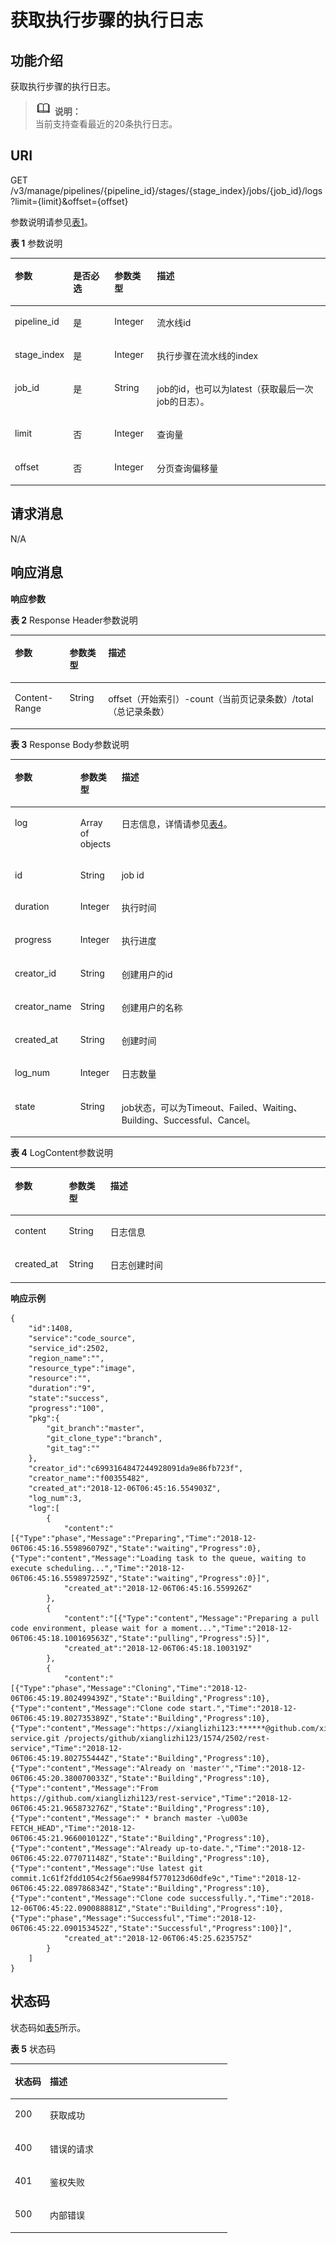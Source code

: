 # 获取执行步骤的执行日志<a name="ops_02_0042"></a>

## 功能介绍<a name="section14455111653918"></a>

获取执行步骤的执行日志。

>![](public_sys-resources/icon-note.gif) **说明：**   
>当前支持查看最近的20条执行日志。  

## URI<a name="section9456171610390"></a>

GET /v3/manage/pipelines/\{pipeline\_id\}/stages/\{stage\_index\}/jobs/\{job\_id\}/logs?limit=\{limit\}&offset=\{offset\}

参数说明请参见[表1](#table34591816173915)。

**表 1**  参数说明

<a name="table34591816173915"></a>
<table><thead align="left"><tr id="row1266131818398"><th class="cellrowborder" valign="top" width="16.238376162383762%" id="mcps1.2.5.1.1"><p id="p159381533983"><a name="p159381533983"></a><a name="p159381533983"></a>参数</p>
</th>
<th class="cellrowborder" valign="top" width="13.438656134386562%" id="mcps1.2.5.1.2"><p id="p593893316814"><a name="p593893316814"></a><a name="p593893316814"></a>是否必选</p>
</th>
<th class="cellrowborder" valign="top" width="13.548645135486453%" id="mcps1.2.5.1.3"><p id="p169381033284"><a name="p169381033284"></a><a name="p169381033284"></a>参数类型</p>
</th>
<th class="cellrowborder" valign="top" width="56.77432256774322%" id="mcps1.2.5.1.4"><p id="p29389338814"><a name="p29389338814"></a><a name="p29389338814"></a>描述</p>
</th>
</tr>
</thead>
<tbody><tr id="row1166141819397"><td class="cellrowborder" valign="top" width="16.238376162383762%" headers="mcps1.2.5.1.1 "><p id="p1066111810399"><a name="p1066111810399"></a><a name="p1066111810399"></a>pipeline_id</p>
</td>
<td class="cellrowborder" valign="top" width="13.438656134386562%" headers="mcps1.2.5.1.2 "><p id="p146613187392"><a name="p146613187392"></a><a name="p146613187392"></a>是</p>
</td>
<td class="cellrowborder" valign="top" width="13.548645135486453%" headers="mcps1.2.5.1.3 "><p id="p666181817396"><a name="p666181817396"></a><a name="p666181817396"></a>Integer</p>
</td>
<td class="cellrowborder" valign="top" width="56.77432256774322%" headers="mcps1.2.5.1.4 "><p id="p1066618153918"><a name="p1066618153918"></a><a name="p1066618153918"></a>流水线id</p>
</td>
</tr>
<tr id="row9664184390"><td class="cellrowborder" valign="top" width="16.238376162383762%" headers="mcps1.2.5.1.1 "><p id="p146612185390"><a name="p146612185390"></a><a name="p146612185390"></a>stage_index</p>
</td>
<td class="cellrowborder" valign="top" width="13.438656134386562%" headers="mcps1.2.5.1.2 "><p id="p0661618163913"><a name="p0661618163913"></a><a name="p0661618163913"></a>是</p>
</td>
<td class="cellrowborder" valign="top" width="13.548645135486453%" headers="mcps1.2.5.1.3 "><p id="p26601810390"><a name="p26601810390"></a><a name="p26601810390"></a>Integer</p>
</td>
<td class="cellrowborder" valign="top" width="56.77432256774322%" headers="mcps1.2.5.1.4 "><p id="p106651817397"><a name="p106651817397"></a><a name="p106651817397"></a>执行步骤在流水线的index</p>
</td>
</tr>
<tr id="row5666181391"><td class="cellrowborder" valign="top" width="16.238376162383762%" headers="mcps1.2.5.1.1 "><p id="p186671818397"><a name="p186671818397"></a><a name="p186671818397"></a>job_id</p>
</td>
<td class="cellrowborder" valign="top" width="13.438656134386562%" headers="mcps1.2.5.1.2 "><p id="p466101843910"><a name="p466101843910"></a><a name="p466101843910"></a>是</p>
</td>
<td class="cellrowborder" valign="top" width="13.548645135486453%" headers="mcps1.2.5.1.3 "><p id="p1166101816393"><a name="p1166101816393"></a><a name="p1166101816393"></a>String</p>
</td>
<td class="cellrowborder" valign="top" width="56.77432256774322%" headers="mcps1.2.5.1.4 "><p id="p666151893911"><a name="p666151893911"></a><a name="p666151893911"></a>job的id，也可以为latest（获取最后一次job的日志）。</p>
</td>
</tr>
<tr id="row166201813398"><td class="cellrowborder" valign="top" width="16.238376162383762%" headers="mcps1.2.5.1.1 "><p id="p206612181391"><a name="p206612181391"></a><a name="p206612181391"></a>limit</p>
</td>
<td class="cellrowborder" valign="top" width="13.438656134386562%" headers="mcps1.2.5.1.2 "><p id="p196611815391"><a name="p196611815391"></a><a name="p196611815391"></a>否</p>
</td>
<td class="cellrowborder" valign="top" width="13.548645135486453%" headers="mcps1.2.5.1.3 "><p id="p17664182398"><a name="p17664182398"></a><a name="p17664182398"></a>Integer</p>
</td>
<td class="cellrowborder" valign="top" width="56.77432256774322%" headers="mcps1.2.5.1.4 "><p id="p2066151810395"><a name="p2066151810395"></a><a name="p2066151810395"></a>查询量</p>
</td>
</tr>
<tr id="row156651853916"><td class="cellrowborder" valign="top" width="16.238376162383762%" headers="mcps1.2.5.1.1 "><p id="p86611818394"><a name="p86611818394"></a><a name="p86611818394"></a>offset</p>
</td>
<td class="cellrowborder" valign="top" width="13.438656134386562%" headers="mcps1.2.5.1.2 "><p id="p126618189393"><a name="p126618189393"></a><a name="p126618189393"></a>否</p>
</td>
<td class="cellrowborder" valign="top" width="13.548645135486453%" headers="mcps1.2.5.1.3 "><p id="p9661818193914"><a name="p9661818193914"></a><a name="p9661818193914"></a>Integer</p>
</td>
<td class="cellrowborder" valign="top" width="56.77432256774322%" headers="mcps1.2.5.1.4 "><p id="p366141819397"><a name="p366141819397"></a><a name="p366141819397"></a>分页查询偏移量</p>
</td>
</tr>
</tbody>
</table>

## 请求消息<a name="section1047518164392"></a>

N/A

## 响应消息<a name="section948591611399"></a>

**响应参数**

**表 2**  Response Header参数说明

<a name="table14486616163913"></a>
<table><thead align="left"><tr id="row10691818183915"><th class="cellrowborder" valign="top" width="17.349999999999998%" id="mcps1.2.4.1.1"><p id="p7691918123920"><a name="p7691918123920"></a><a name="p7691918123920"></a>参数</p>
</th>
<th class="cellrowborder" valign="top" width="12.24%" id="mcps1.2.4.1.2"><p id="p15463408119"><a name="p15463408119"></a><a name="p15463408119"></a>参数类型</p>
</th>
<th class="cellrowborder" valign="top" width="70.41%" id="mcps1.2.4.1.3"><p id="p1946319013111"><a name="p1946319013111"></a><a name="p1946319013111"></a>描述</p>
</th>
</tr>
</thead>
<tbody><tr id="row76920187394"><td class="cellrowborder" valign="top" width="17.349999999999998%" headers="mcps1.2.4.1.1 "><p id="p56917189395"><a name="p56917189395"></a><a name="p56917189395"></a>Content-Range</p>
</td>
<td class="cellrowborder" valign="top" width="12.24%" headers="mcps1.2.4.1.2 "><p id="p16917183397"><a name="p16917183397"></a><a name="p16917183397"></a>String</p>
</td>
<td class="cellrowborder" valign="top" width="70.41%" headers="mcps1.2.4.1.3 "><p id="p1969171883913"><a name="p1969171883913"></a><a name="p1969171883913"></a>offset（开始索引）-count（当前页记录条数）/total（总记录条数）</p>
</td>
</tr>
</tbody>
</table>

**表 3**  Response Body参数说明

<a name="table1491181616398"></a>
<table><thead align="left"><tr id="row9694186399"><th class="cellrowborder" valign="top" width="17.169999999999998%" id="mcps1.2.4.1.1"><p id="p206910183392"><a name="p206910183392"></a><a name="p206910183392"></a>参数</p>
</th>
<th class="cellrowborder" valign="top" width="13.13%" id="mcps1.2.4.1.2"><p id="p181161311111"><a name="p181161311111"></a><a name="p181161311111"></a>参数类型</p>
</th>
<th class="cellrowborder" valign="top" width="69.69999999999999%" id="mcps1.2.4.1.3"><p id="p18116012116"><a name="p18116012116"></a><a name="p18116012116"></a>描述</p>
</th>
</tr>
</thead>
<tbody><tr id="row86991814395"><td class="cellrowborder" valign="top" width="17.169999999999998%" headers="mcps1.2.4.1.1 "><p id="p169118103911"><a name="p169118103911"></a><a name="p169118103911"></a>log</p>
</td>
<td class="cellrowborder" valign="top" width="13.13%" headers="mcps1.2.4.1.2 "><p id="p56921883913"><a name="p56921883913"></a><a name="p56921883913"></a>Array of objects</p>
</td>
<td class="cellrowborder" valign="top" width="69.69999999999999%" headers="mcps1.2.4.1.3 "><p id="p66901819397"><a name="p66901819397"></a><a name="p66901819397"></a>日志信息，详情请参见<a href="#table64931116143910">表4</a>。</p>
</td>
</tr>
<tr id="row10511193281414"><td class="cellrowborder" valign="top" width="17.169999999999998%" headers="mcps1.2.4.1.1 "><p id="p05511812391"><a name="p05511812391"></a><a name="p05511812391"></a>id</p>
</td>
<td class="cellrowborder" valign="top" width="13.13%" headers="mcps1.2.4.1.2 "><p id="p15558188396"><a name="p15558188396"></a><a name="p15558188396"></a>String</p>
</td>
<td class="cellrowborder" valign="top" width="69.69999999999999%" headers="mcps1.2.4.1.3 "><p id="p5554188399"><a name="p5554188399"></a><a name="p5554188399"></a>job id</p>
</td>
</tr>
<tr id="row9791336101417"><td class="cellrowborder" valign="top" width="17.169999999999998%" headers="mcps1.2.4.1.1 "><p id="p6551218103914"><a name="p6551218103914"></a><a name="p6551218103914"></a>duration</p>
</td>
<td class="cellrowborder" valign="top" width="13.13%" headers="mcps1.2.4.1.2 "><p id="p1457101803919"><a name="p1457101803919"></a><a name="p1457101803919"></a>Integer</p>
</td>
<td class="cellrowborder" valign="top" width="69.69999999999999%" headers="mcps1.2.4.1.3 "><p id="p145714187396"><a name="p145714187396"></a><a name="p145714187396"></a>执行时间</p>
</td>
</tr>
<tr id="row08083614149"><td class="cellrowborder" valign="top" width="17.169999999999998%" headers="mcps1.2.4.1.1 "><p id="p195771863913"><a name="p195771863913"></a><a name="p195771863913"></a>progress</p>
</td>
<td class="cellrowborder" valign="top" width="13.13%" headers="mcps1.2.4.1.2 "><p id="p25741813916"><a name="p25741813916"></a><a name="p25741813916"></a>Integer</p>
</td>
<td class="cellrowborder" valign="top" width="69.69999999999999%" headers="mcps1.2.4.1.3 "><p id="p16571118193916"><a name="p16571118193916"></a><a name="p16571118193916"></a>执行进度</p>
</td>
</tr>
<tr id="row191743911148"><td class="cellrowborder" valign="top" width="17.169999999999998%" headers="mcps1.2.4.1.1 "><p id="p16777114917106"><a name="p16777114917106"></a><a name="p16777114917106"></a>creator_id</p>
</td>
<td class="cellrowborder" valign="top" width="13.13%" headers="mcps1.2.4.1.2 "><p id="p67771649171016"><a name="p67771649171016"></a><a name="p67771649171016"></a>String</p>
</td>
<td class="cellrowborder" valign="top" width="69.69999999999999%" headers="mcps1.2.4.1.3 "><p id="p677744961010"><a name="p677744961010"></a><a name="p677744961010"></a>创建用户的id</p>
</td>
</tr>
<tr id="row917113911411"><td class="cellrowborder" valign="top" width="17.169999999999998%" headers="mcps1.2.4.1.1 "><p id="p15777164991015"><a name="p15777164991015"></a><a name="p15777164991015"></a>creator_name</p>
</td>
<td class="cellrowborder" valign="top" width="13.13%" headers="mcps1.2.4.1.2 "><p id="p11777124911106"><a name="p11777124911106"></a><a name="p11777124911106"></a>String</p>
</td>
<td class="cellrowborder" valign="top" width="69.69999999999999%" headers="mcps1.2.4.1.3 "><p id="p137783492103"><a name="p137783492103"></a><a name="p137783492103"></a>创建用户的名称</p>
</td>
</tr>
<tr id="row3852643171419"><td class="cellrowborder" valign="top" width="17.169999999999998%" headers="mcps1.2.4.1.1 "><p id="p19778134916107"><a name="p19778134916107"></a><a name="p19778134916107"></a>created_at</p>
</td>
<td class="cellrowborder" valign="top" width="13.13%" headers="mcps1.2.4.1.2 "><p id="p4778549181018"><a name="p4778549181018"></a><a name="p4778549181018"></a>String</p>
</td>
<td class="cellrowborder" valign="top" width="69.69999999999999%" headers="mcps1.2.4.1.3 "><p id="p19778164901011"><a name="p19778164901011"></a><a name="p19778164901011"></a>创建时间</p>
</td>
</tr>
<tr id="row1285274317141"><td class="cellrowborder" valign="top" width="17.169999999999998%" headers="mcps1.2.4.1.1 "><p id="p1386485771218"><a name="p1386485771218"></a><a name="p1386485771218"></a>log_num</p>
</td>
<td class="cellrowborder" valign="top" width="13.13%" headers="mcps1.2.4.1.2 "><p id="p486445716128"><a name="p486445716128"></a><a name="p486445716128"></a>Integer</p>
</td>
<td class="cellrowborder" valign="top" width="69.69999999999999%" headers="mcps1.2.4.1.3 "><p id="p486415731210"><a name="p486415731210"></a><a name="p486415731210"></a>日志数量</p>
</td>
</tr>
<tr id="row7853194314149"><td class="cellrowborder" valign="top" width="17.169999999999998%" headers="mcps1.2.4.1.1 "><p id="p185771843916"><a name="p185771843916"></a><a name="p185771843916"></a>state</p>
</td>
<td class="cellrowborder" valign="top" width="13.13%" headers="mcps1.2.4.1.2 "><p id="p25711811399"><a name="p25711811399"></a><a name="p25711811399"></a>String</p>
</td>
<td class="cellrowborder" valign="top" width="69.69999999999999%" headers="mcps1.2.4.1.3 "><p id="p1571818183919"><a name="p1571818183919"></a><a name="p1571818183919"></a>job状态，可以为Timeout、Failed、Waiting、Building、Successful、Cancel。</p>
</td>
</tr>
</tbody>
</table>

**表 4**  LogContent参数说明

<a name="table64931116143910"></a>
<table><thead align="left"><tr id="row156918182394"><th class="cellrowborder" valign="top" width="17.169999999999998%" id="mcps1.2.4.1.1"><p id="p12696184393"><a name="p12696184393"></a><a name="p12696184393"></a>参数</p>
</th>
<th class="cellrowborder" valign="top" width="13.13%" id="mcps1.2.4.1.2"><p id="p733013341116"><a name="p733013341116"></a><a name="p733013341116"></a>参数类型</p>
</th>
<th class="cellrowborder" valign="top" width="69.69999999999999%" id="mcps1.2.4.1.3"><p id="p4330133191110"><a name="p4330133191110"></a><a name="p4330133191110"></a>描述</p>
</th>
</tr>
</thead>
<tbody><tr id="row116913182397"><td class="cellrowborder" valign="top" width="17.169999999999998%" headers="mcps1.2.4.1.1 "><p id="p1869118153912"><a name="p1869118153912"></a><a name="p1869118153912"></a>content</p>
</td>
<td class="cellrowborder" valign="top" width="13.13%" headers="mcps1.2.4.1.2 "><p id="p6691018173915"><a name="p6691018173915"></a><a name="p6691018173915"></a>String</p>
</td>
<td class="cellrowborder" valign="top" width="69.69999999999999%" headers="mcps1.2.4.1.3 "><p id="p19692184393"><a name="p19692184393"></a><a name="p19692184393"></a>日志信息</p>
</td>
</tr>
<tr id="row126951873915"><td class="cellrowborder" valign="top" width="17.169999999999998%" headers="mcps1.2.4.1.1 "><p id="p56916183395"><a name="p56916183395"></a><a name="p56916183395"></a>created_at</p>
</td>
<td class="cellrowborder" valign="top" width="13.13%" headers="mcps1.2.4.1.2 "><p id="p13691118133911"><a name="p13691118133911"></a><a name="p13691118133911"></a>String</p>
</td>
<td class="cellrowborder" valign="top" width="69.69999999999999%" headers="mcps1.2.4.1.3 "><p id="p186981816398"><a name="p186981816398"></a><a name="p186981816398"></a>日志创建时间</p>
</td>
</tr>
</tbody>
</table>

**响应示例**

```
{
    "id":1408,
    "service":"code_source",
    "service_id":2502,
    "region_name":"",
    "resource_type":"image",
    "resource":"",
    "duration":"9",
    "state":"success",
    "progress":"100",
    "pkg":{
        "git_branch":"master",
        "git_clone_type":"branch",
        "git_tag":""
    },
    "creator_id":"c6993164847244928091da9e86fb723f",
    "creator_name":"f00355482",
    "created_at":"2018-12-06T06:45:16.554903Z",
    "log_num":3,
    "log":[
        {
            "content":"[{"Type":"phase","Message":"Preparing","Time":"2018-12-06T06:45:16.559896079Z","State":"waiting","Progress":0},{"Type":"content","Message":"Loading task to the queue, waiting to execute scheduling...","Time":"2018-12-06T06:45:16.559897259Z","State":"waiting","Progress":0}]",
            "created_at":"2018-12-06T06:45:16.559926Z"
        },
        {
            "content":"[{"Type":"content","Message":"Preparing a pull code environment, please wait for a moment...","Time":"2018-12-06T06:45:18.100169563Z","State":"pulling","Progress":5}]",
            "created_at":"2018-12-06T06:45:18.100319Z"
        },
        {
            "content":"[{"Type":"phase","Message":"Cloning","Time":"2018-12-06T06:45:19.802499439Z","State":"Building","Progress":10},{"Type":"content","Message":"Clone code start.","Time":"2018-12-06T06:45:19.802735389Z","State":"Building","Progress":10},{"Type":"content","Message":"https://xianglizhi123:******@github.com/xianglizhi123/rest-service.git /projects/github/xianglizhi123/1574/2502/rest-service","Time":"2018-12-06T06:45:19.802755444Z","State":"Building","Progress":10},{"Type":"content","Message":"Already on 'master'","Time":"2018-12-06T06:45:20.380070033Z","State":"Building","Progress":10},{"Type":"content","Message":"From https://github.com/xianglizhi123/rest-service","Time":"2018-12-06T06:45:21.965873276Z","State":"Building","Progress":10},{"Type":"content","Message":" * branch master -\u003e FETCH_HEAD","Time":"2018-12-06T06:45:21.966001012Z","State":"Building","Progress":10},{"Type":"content","Message":"Already up-to-date.","Time":"2018-12-06T06:45:22.077071148Z","State":"Building","Progress":10},{"Type":"content","Message":"Use latest git commit.1c61f2fdd1054c2f56ae9984f5770123d60dfe9c","Time":"2018-12-06T06:45:22.089786834Z","State":"Building","Progress":10},{"Type":"content","Message":"Clone code successfully.","Time":"2018-12-06T06:45:22.090088881Z","State":"Building","Progress":10},{"Type":"phase","Message":"Successful","Time":"2018-12-06T06:45:22.090153452Z","State":"Successful","Progress":100}]",
            "created_at":"2018-12-06T06:45:25.623575Z"
        }
    ]
}
```

## 状态码<a name="section150901617390"></a>

状态码如[表5](#table1450911620391)所示。

**表 5**  状态码

<a name="table1450911620391"></a>
<table><thead align="left"><tr id="row172918113913"><th class="cellrowborder" valign="top" width="16.16%" id="mcps1.2.3.1.1"><p id="a7e51ed73a71e4dc29d0dd4aae3016632"><a name="a7e51ed73a71e4dc29d0dd4aae3016632"></a><a name="a7e51ed73a71e4dc29d0dd4aae3016632"></a>状态码</p>
</th>
<th class="cellrowborder" valign="top" width="83.84%" id="mcps1.2.3.1.2"><p id="aa802d02e21c944f1863435a0d11c7ec1"><a name="aa802d02e21c944f1863435a0d11c7ec1"></a><a name="aa802d02e21c944f1863435a0d11c7ec1"></a>描述</p>
</th>
</tr>
</thead>
<tbody><tr id="row4721818193917"><td class="cellrowborder" valign="top" width="16.16%" headers="mcps1.2.3.1.1 "><p id="p20721818123917"><a name="p20721818123917"></a><a name="p20721818123917"></a>200</p>
</td>
<td class="cellrowborder" valign="top" width="83.84%" headers="mcps1.2.3.1.2 "><p id="p872141810399"><a name="p872141810399"></a><a name="p872141810399"></a>获取成功</p>
</td>
</tr>
<tr id="row1172118103914"><td class="cellrowborder" valign="top" width="16.16%" headers="mcps1.2.3.1.1 "><p id="p97241823910"><a name="p97241823910"></a><a name="p97241823910"></a>400</p>
</td>
<td class="cellrowborder" valign="top" width="83.84%" headers="mcps1.2.3.1.2 "><p id="p187221815396"><a name="p187221815396"></a><a name="p187221815396"></a>错误的请求</p>
</td>
</tr>
<tr id="row187271813914"><td class="cellrowborder" valign="top" width="16.16%" headers="mcps1.2.3.1.1 "><p id="p137219185399"><a name="p137219185399"></a><a name="p137219185399"></a>401</p>
</td>
<td class="cellrowborder" valign="top" width="83.84%" headers="mcps1.2.3.1.2 "><p id="p157271843915"><a name="p157271843915"></a><a name="p157271843915"></a>鉴权失败</p>
</td>
</tr>
<tr id="row3721518183919"><td class="cellrowborder" valign="top" width="16.16%" headers="mcps1.2.3.1.1 "><p id="p117416183395"><a name="p117416183395"></a><a name="p117416183395"></a>500</p>
</td>
<td class="cellrowborder" valign="top" width="83.84%" headers="mcps1.2.3.1.2 "><p id="p4740187397"><a name="p4740187397"></a><a name="p4740187397"></a>内部错误</p>
</td>
</tr>
</tbody>
</table>

